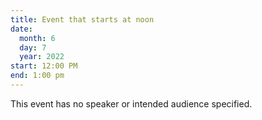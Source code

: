 ```yaml
---
title: Event that starts at noon
date:
  month: 6
  day: 7
  year: 2022
start: 12:00 PM
end: 1:00 pm
---
```

This event has no speaker or intended audience specified.
